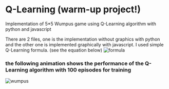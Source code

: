 # Q-Learning (warm-up project!)
Implementation of 5*5 Wumpus game using Q-Learning algorithm with python and javascript 

There are 2 files, one is the implementation without graphics with python and the other one is implemented graphically with javascript.
I used simple Q-Learning formula. (see the equation below)
![formula](https://user-images.githubusercontent.com/85555218/122079965-237c9600-ce13-11eb-8c86-c5506ddd20c0.png)

### the following animation shows the performance of the Q-Learning algorithm with 100 episodes for training 
![wumpus](https://user-images.githubusercontent.com/85555218/122080202-56bf2500-ce13-11eb-8225-14a03dfd16fc.gif)
